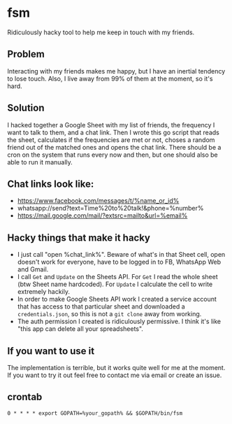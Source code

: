 # fsm
Ridiculously hacky tool to help me keep in touch with my friends.

## Problem

Interacting with my friends makes me happy, but I have an inertial tendency to lose touch. Also, I live away from 99% of them at the moment, so it's hard.

## Solution

I hacked together a Google Sheet with my list of friends, the frequency I want to talk to them, and a chat link. Then I wrote this go script that reads the sheet, calculates if the frequencies are met or not, choses a random friend out of the matched ones and opens the chat link. There should be a cron on the system that runs every now and then, but one should also be able to run it manually.

## Chat links look like:

- https://www.facebook.com/messages/t/%name_or_id%
- whatsapp://send?text=Time%20to%20talk!&phone=%number%
- https://mail.google.com/mail/?extsrc=mailto&url=%email%

## Hacky things that make it hacky

- I just call "open %chat_link%". Beware of what's in that Sheet cell, open doesn't work for everyone, have to be logged in to FB, WhatsApp Web and Gmail.
- I call `Get` and `Update` on the Sheets API. For `Get` I read the whole sheet (btw Sheet name hardcoded). For `Update` I calculate the cell to write extremely hackily.
- In order to make Google Sheets API work I created a service account that has access to that particular sheet and downloaded a `credentials.json`, so this is not a `git clone` away from working.
- The auth permission I created is ridiculously permissive. I think it's like "this app can delete all your spreadsheets".

## If you want to use it

The implementation is terrible, but it works quite well for me at the moment. If you want to try it out feel free to contact me via email or create an issue.

## crontab

```
0 * * * * export GOPATH=%your_gopath% && $GOPATH/bin/fsm
```

